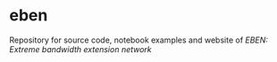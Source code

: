 # eben
Repository for source code, notebook examples and website of *EBEN: Extreme bandwidth extension network*

